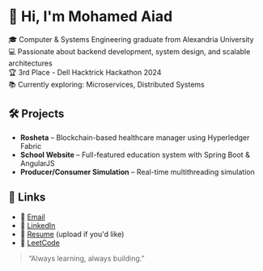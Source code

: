 # 👋 Hi, I'm Mohamed Aiad

🎓 Computer & Systems Engineering graduate from Alexandria University  
💻 Passionate about backend development, system design, and scalable architectures  
🏆 3rd Place - Dell Hacktrick Hackathon 2024  
📚 Currently exploring: Microservices, Distributed Systems

## 🛠️ Projects
- **Rosheta** – Blockchain-based healthcare manager using Hyperledger Fabric  
- **School Website** – Full-featured education system with Spring Boot & AngularJS  
- **Producer/Consumer Simulation** – Real-time multithreading simulation

## 🔗 Links
- 📧 [Email](mailto:mohamed.tarek.aiad@gmail.com)
- 🔗 [LinkedIn](https://linkedin.com/in/maiad1)
- 💼 [Resume](#) (upload if you'd like)
- 🧠 [LeetCode](https://leetcode.com/u/mohamedaiad)

> “Always learning, always building.”

